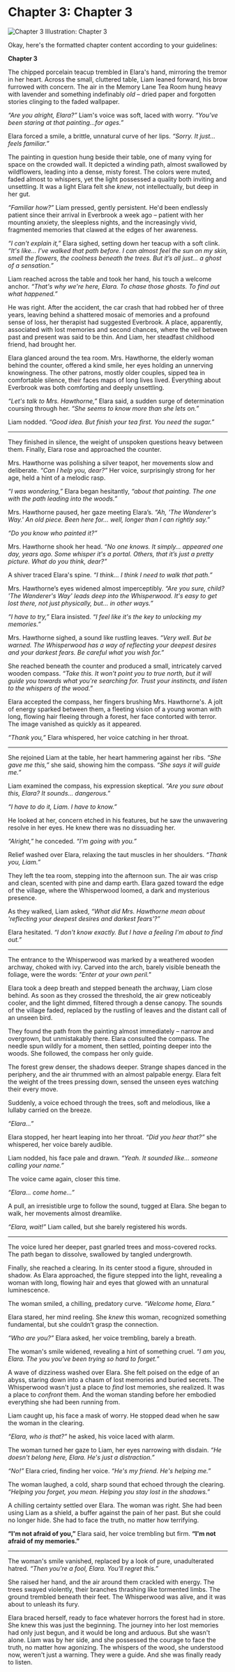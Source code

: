 # Chapter 3: Chapter 3

![Chapter 3 Illustration: Chapter 3](illustrations/chapter_03_chapter_3_20250511_000339.png)

Okay, here's the formatted chapter content according to your guidelines:

**Chapter 3**

The chipped porcelain teacup trembled in Elara's hand, mirroring the tremor in her heart. Across the small, cluttered table, Liam leaned forward, his brow furrowed with concern. The air in the Memory Lane Tea Room hung heavy with lavender and something indefinably *old* – dried paper and forgotten stories clinging to the faded wallpaper.

*“Are you alright, Elara?”* Liam's voice was soft, laced with worry. *“You've been staring at that painting…for ages.”*

Elara forced a smile, a brittle, unnatural curve of her lips. *“Sorry. It just… feels familiar.”*

The painting in question hung beside their table, one of many vying for space on the crowded wall. It depicted a winding path, almost swallowed by wildflowers, leading into a dense, misty forest. The colors were muted, faded almost to whispers, yet the light possessed a quality both inviting and unsettling. It was a light Elara felt she *knew*, not intellectually, but deep in her gut.

*“Familiar how?”* Liam pressed, gently persistent. He'd been endlessly patient since their arrival in Everbrook a week ago – patient with her mounting anxiety, the sleepless nights, and the increasingly vivid, fragmented memories that clawed at the edges of her awareness.

*“I can't explain it,”* Elara sighed, setting down her teacup with a soft clink. *“It's like… I've walked that path before. I can almost feel the sun on my skin, smell the flowers, the coolness beneath the trees. But it’s all just… a ghost of a sensation.”*

Liam reached across the table and took her hand, his touch a welcome anchor. *“That's why we're here, Elara. To chase those ghosts. To find out what happened.”*

He was right. After the accident, the car crash that had robbed her of three years, leaving behind a shattered mosaic of memories and a profound sense of loss, her therapist had suggested Everbrook. A place, apparently, associated with lost memories and second chances, where the veil between past and present was said to be thin. And Liam, her steadfast childhood friend, had brought her.

Elara glanced around the tea room. Mrs. Hawthorne, the elderly woman behind the counter, offered a kind smile, her eyes holding an unnerving knowingness. The other patrons, mostly older couples, sipped tea in comfortable silence, their faces maps of long lives lived. Everything about Everbrook was both comforting and deeply unsettling.

*“Let's talk to Mrs. Hawthorne,”* Elara said, a sudden surge of determination coursing through her. *“She seems to know more than she lets on.”*

Liam nodded. *“Good idea. But finish your tea first. You need the sugar.”*

---

They finished in silence, the weight of unspoken questions heavy between them. Finally, Elara rose and approached the counter.

Mrs. Hawthorne was polishing a silver teapot, her movements slow and deliberate. *“Can I help you, dear?”* Her voice, surprisingly strong for her age, held a hint of a melodic rasp.

*“I was wondering,”* Elara began hesitantly, *“about that painting. The one with the path leading into the woods.”*

Mrs. Hawthorne paused, her gaze meeting Elara’s. *“Ah, 'The Wanderer's Way.' An old piece. Been here for… well, longer than I can rightly say.”*

*“Do you know who painted it?”*

Mrs. Hawthorne shook her head. *“No one knows. It simply… appeared one day, years ago. Some whisper it's a portal. Others, that it’s just a pretty picture. What do *you* think, dear?”*

A shiver traced Elara's spine. *“I think… I think I need to walk that path.”*

Mrs. Hawthorne’s eyes widened almost imperceptibly. *“Are you sure, child? 'The Wanderer's Way' leads deep into the Whisperwood. It's easy to get lost there, not just physically, but… in other ways.”*

*“I have to try,”* Elara insisted. *“I feel like it's the key to unlocking my memories.”*

Mrs. Hawthorne sighed, a sound like rustling leaves. *“Very well. But be warned. The Whisperwood has a way of reflecting your deepest desires and your darkest fears. Be careful what you wish for.”*

She reached beneath the counter and produced a small, intricately carved wooden compass. *“Take this. It won't point you to true north, but it will guide you towards what you're searching for. Trust your instincts, and listen to the whispers of the wood.”*

Elara accepted the compass, her fingers brushing Mrs. Hawthorne's. A jolt of energy sparked between them, a fleeting vision of a young woman with long, flowing hair fleeing through a forest, her face contorted with terror. The image vanished as quickly as it appeared.

*“Thank you,”* Elara whispered, her voice catching in her throat.

---

She rejoined Liam at the table, her heart hammering against her ribs. *“She gave me this,”* she said, showing him the compass. *“She says it will guide me.”*

Liam examined the compass, his expression skeptical. *“Are you sure about this, Elara? It sounds… dangerous.”*

*“I have to do it, Liam. I have to know.”*

He looked at her, concern etched in his features, but he saw the unwavering resolve in her eyes. He knew there was no dissuading her.

*“Alright,”* he conceded. *“I'm going with you.”*

Relief washed over Elara, relaxing the taut muscles in her shoulders. *“Thank you, Liam.”*

They left the tea room, stepping into the afternoon sun. The air was crisp and clean, scented with pine and damp earth. Elara gazed toward the edge of the village, where the Whisperwood loomed, a dark and mysterious presence.

As they walked, Liam asked, *“What did Mrs. Hawthorne mean about 'reflecting your deepest desires and darkest fears'?”*

Elara hesitated. *“I don't know exactly. But I have a feeling I'm about to find out.”*

---

The entrance to the Whisperwood was marked by a weathered wooden archway, choked with ivy. Carved into the arch, barely visible beneath the foliage, were the words: *"Enter at your own peril."*

Elara took a deep breath and stepped beneath the archway, Liam close behind. As soon as they crossed the threshold, the air grew noticeably cooler, and the light dimmed, filtered through a dense canopy. The sounds of the village faded, replaced by the rustling of leaves and the distant call of an unseen bird.

They found the path from the painting almost immediately – narrow and overgrown, but unmistakably there. Elara consulted the compass. The needle spun wildly for a moment, then settled, pointing deeper into the woods. She followed, the compass her only guide.

The forest grew denser, the shadows deeper. Strange shapes danced in the periphery, and the air thrummed with an almost palpable energy. Elara felt the weight of the trees pressing down, sensed the unseen eyes watching their every move.

Suddenly, a voice echoed through the trees, soft and melodious, like a lullaby carried on the breeze.

*“Elara…”*

Elara stopped, her heart leaping into her throat. *“Did you hear that?”* she whispered, her voice barely audible.

Liam nodded, his face pale and drawn. *“Yeah. It sounded like… someone calling your name.”*

The voice came again, closer this time.

*“Elara… come home…”*

A pull, an irresistible urge to follow the sound, tugged at Elara. She began to walk, her movements almost dreamlike.

*“Elara, wait!”* Liam called, but she barely registered his words.

---

The voice lured her deeper, past gnarled trees and moss-covered rocks. The path began to dissolve, swallowed by tangled undergrowth.

Finally, she reached a clearing. In its center stood a figure, shrouded in shadow. As Elara approached, the figure stepped into the light, revealing a woman with long, flowing hair and eyes that glowed with an unnatural luminescence.

The woman smiled, a chilling, predatory curve. *“Welcome home, Elara.”*

Elara stared, her mind reeling. She *knew* this woman, recognized something fundamental, but she couldn’t grasp the connection.

*“Who are you?”* Elara asked, her voice trembling, barely a breath.

The woman's smile widened, revealing a hint of something cruel. *“I am you, Elara. The you you've been trying so hard to forget.”*

A wave of dizziness washed over Elara. She felt poised on the edge of an abyss, staring down into a chasm of lost memories and buried secrets. The Whisperwood wasn't just a place to *find* lost memories, she realized. It was a place to *confront* them. And the woman standing before her embodied everything she had been running from.

Liam caught up, his face a mask of worry. He stopped dead when he saw the woman in the clearing.

*“Elara, who *is* that?”* he asked, his voice laced with alarm.

The woman turned her gaze to Liam, her eyes narrowing with disdain. *“He doesn't belong here, Elara. He's just a distraction.”*

*“No!”* Elara cried, finding her voice. *“He's my friend. He's helping me.”*

The woman laughed, a cold, sharp sound that echoed through the clearing. *“Helping you *forget*, you mean. Helping you stay lost in the shadows.”*

A chilling certainty settled over Elara. The woman was right. She had been using Liam as a shield, a buffer against the pain of her past. But she could no longer hide. She had to face the truth, no matter how terrifying.

**“I'm not afraid of you,”** Elara said, her voice trembling but firm. **“I'm not afraid of my memories.”**

---

The woman's smile vanished, replaced by a look of pure, unadulterated hatred. *“Then you're a fool, Elara. You'll regret this.”*

She raised her hand, and the air around them crackled with energy. The trees swayed violently, their branches thrashing like tormented limbs. The ground trembled beneath their feet. The Whisperwood was alive, and it was about to unleash its fury.

Elara braced herself, ready to face whatever horrors the forest had in store. She knew this was just the beginning. The journey into her lost memories had only just begun, and it would be long and arduous. But she wasn't alone. Liam was by her side, and she possessed the courage to face the truth, no matter how agonizing. The whispers of the wood, she understood now, weren't just a warning. They were a guide. And she was finally ready to listen.
